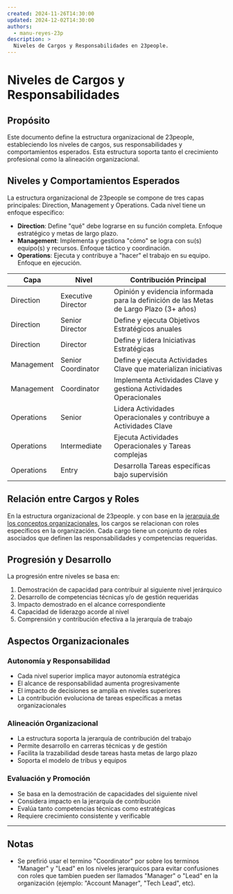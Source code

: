 ```yaml
---
created: 2024-11-26T14:30:00
updated: 2024-12-02T14:30:00
authors:
  - manu-reyes-23p
description: >
  Niveles de Cargos y Responsabilidades en 23people.
---
```


# Niveles de Cargos y Responsabilidades

## Propósito

Este documento define la estructura organizacional de 23people, estableciendo los niveles de cargos, sus responsabilidades y comportamientos esperados. Esta estructura soporta tanto el crecimiento profesional como la alineación organizacional.

## Niveles y Comportamientos Esperados

La estructura organizacional de 23people se compone de tres capas principales: Direction, Management y Operations. Cada nivel tiene un enfoque específico:

- **Direction**: Define "qué" debe lograrse en su función completa. Enfoque estratégico y metas de largo plazo.
- **Management**: Implementa y gestiona "cómo" se logra con su(s) equipo(s) y recursos. Enfoque táctico y coordinación.
- **Operations**: Ejecuta y contribuye a "hacer" el trabajo en su equipo. Enfoque en ejecución.

| Capa       | Nivel              | Contribución Principal                                                                 |
|------------|--------------------|----------------------------------------------------------------------------------------|
| Direction  | Executive Director | Opinión y evidencia informada para la definición de las Metas de Largo Plazo (3+ años) |
| Direction  | Senior Director    | Define y ejecuta Objetivos Estratégicos anuales                                        |
| Direction  | Director           | Define y lidera Iniciativas Estratégicas                                               |
| Management | Senior Coordinator | Define y ejecuta Actividades Clave que materializan iniciativas                        |
| Management | Coordinator        | Implementa Actividades Clave y gestiona Actividades Operacionales                      |
| Operations | Senior             | Lidera Actividades Operacionales y contribuye a Actividades Clave                      |
| Operations | Intermediate       | Ejecuta Actividades Operacionales y Tareas complejas                                   |
| Operations | Entry              | Desarrolla Tareas específicas bajo supervisión                                         |

## Relación entre Cargos y Roles

En la estructura organizacional de 23people. y con base en la [jerarquia de los conceptos organizacionales](../../insights/jerarquia-conceptos-organizacionales.md), los cargos se relacionan con roles específicos en la organización. Cada cargo tiene un conjunto de roles asociados que definen las responsabilidades y competencias requeridas.

## Progresión y Desarrollo

La progresión entre niveles se basa en:

1. Demostración de capacidad para contribuir al siguiente nivel jerárquico
2. Desarrollo de competencias técnicas y/o de gestión requeridas
3. Impacto demostrado en el alcance correspondiente
4. Capacidad de liderazgo acorde al nivel
5. Comprensión y contribución efectiva a la jerarquía de trabajo

## Aspectos Organizacionales

### Autonomía y Responsabilidad

- Cada nivel superior implica mayor autonomía estratégica
- El alcance de responsabilidad aumenta progresivamente
- El impacto de decisiones se amplía en niveles superiores
- La contribución evoluciona de tareas específicas a metas organizacionales

### Alineación Organizacional

- La estructura soporta la jerarquía de contribución del trabajo
- Permite desarrollo en carreras técnicas y de gestión
- Facilita la trazabilidad desde tareas hasta metas de largo plazo
- Soporta el modelo de tribus y equipos

### Evaluación y Promoción

- Se basa en la demostración de capacidades del siguiente nivel
- Considera impacto en la jerarquía de contribución
- Evalúa tanto competencias técnicas como estratégicas
- Requiere crecimiento consistente y verificable

---

## Notas

- Se prefirió usar el termino "Coordinator" por sobre los terminos "Manager" y "Lead" en los niveles jerarquicos para evitar confusiones con roles que tambien pueden ser llamados "Manager" o "Lead" en la organización (ejemplo: "Account Manager", "Tech Lead", etc).
